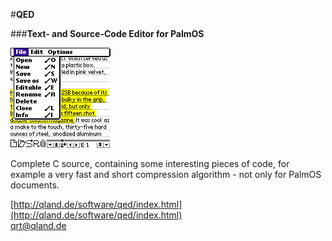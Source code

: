 #**QED**

###**Text- and Source-Code Editor for PalmOS**

![Screenshot](https://github.com/qrti/QED/blob/master/Screenshot.gif)

Complete C source, containing some interesting pieces of code, for example a very fast and short compression algorithm - not only for PalmOS documents.


[http://qland.de/software/qed/index.html](http://qland.de/software/qed/index.html)  
[qrt@qland.de](mailto:qrt@qland.de)